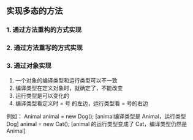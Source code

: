 ## 实现多态的方法

### 1. 通过方法重构的方式实现

### 2. 通过方法重写的方式实现

### 3. 通过对象实现
1) 一个对象的编译类型和运行类型可以不一致
2) 编译类型在定义对象时，就确定了，不能改变
3) 运行类型是可以变化的
4) 编译类型看定义时 = 号 的左边，运行类型看 = 号的右边

例如：
Animal animal = new Dog(); [animal编译类型是 Animal，运行类型 Dog]
animal = new Cat(); [animal 的运行类型变成了 Cat，编译类型仍然是 Animal]